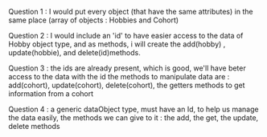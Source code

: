Question 1 :
 I would put every object (that have the same attributes) in the same place 
(array of objects  : Hobbies and Cohort)

Question 2 :
I would include an 'id' to have easier access to the data of Hobby object 
type, and as methods, i will create the add(hobby) , update(hobbie), and 
delete(id)methods.

Question 3 :
the ids are already present, which is good, we'll have beter access to the data with the id
the methods to manipulate data are : add(cohort), update(cohort), delete(cohort), the getters methods to get 
information from a cohort

Question 4 :
a generic dataObject type, must have an Id, to help us manage the data
easily, the methods we can give to it : the add, the get, the update, delete
methods 